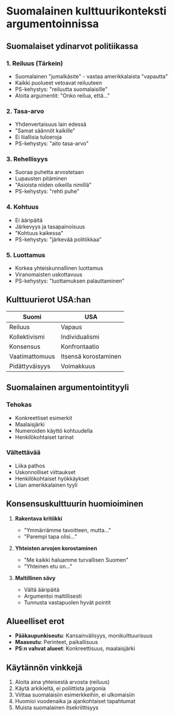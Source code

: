 # Suomalainen kulttuurikonteksti argumentoinnissa

## Suomalaiset ydinarvot politiikassa

### 1. Reiluus (Tärkein)
- Suomalainen "jumalkäsite" - vastaa amerikkalaista "vapautta"
- Kaikki puolueet vetoavat reiluuteen
- PS-kehystys: "reiluutta suomalaisille"
- Aloita argumentit: "Onko reilua, että..."

### 2. Tasa-arvo
- Yhdenvertaisuus lain edessä
- "Samat säännöt kaikille"
- Ei liiallisia tuloeroja
- PS-kehystys: "aito tasa-arvo"

### 3. Rehellisyys
- Suoraa puhetta arvostetaan
- Lupausten pitäminen
- "Asioista niiden oikeilla nimillä"
- PS-kehystys: "rehti puhe"

### 4. Kohtuus
- Ei ääripäitä
- Järkevyys ja tasapainoisuus
- "Kohtuus kaikessa"
- PS-kehystys: "järkevää politiikkaa"

### 5. Luottamus
- Korkea yhteiskunnallinen luottamus
- Viranomaisten uskottavuus
- PS-kehystys: "luottamuksen palauttaminen"

## Kulttuurierot USA:han

| Suomi | USA |
|-------|-----|
| Reiluus | Vapaus |
| Kollektivismi | Individualismi |
| Konsensus | Konfrontaatio |
| Vaatimattomuus | Itsensä korostaminen |
| Pidättyväisyys | Voimakkuus |

## Suomalainen argumentointityyli

### Tehokas
- Konkreettiset esimerkit
- Maalaisjärki
- Numeroiden käyttö kohtuudella
- Henkilökohtaiset tarinat

### Vältettävää
- Liika pathos
- Uskonnolliset viittaukset
- Henkilökohtaiset hyökkäykset
- Liian amerikkalainen tyyli

## Konsensuskulttuurin huomioiminen

1. **Rakentava kritiikki**
   - "Ymmärrämme tavoitteen, mutta..."
   - "Parempi tapa olisi..."

2. **Yhteisten arvojen korostaminen**
   - "Me kaikki haluamme turvallisen Suomen"
   - "Yhteinen etu on..."

3. **Maltillinen sävy**
   - Vältä ääripäitä
   - Argumentoi maltillisesti
   - Tunnusta vastapuolen hyvät pointit

## Alueelliset erot

- **Pääkaupunkiseutu**: Kansainvälisyys, monikulttuurisuus
- **Maaseutu**: Perinteet, paikallisuus
- **PS:n vahvat alueet**: Konkreettisuus, maalaisjärki

## Käytännön vinkkejä

1. Aloita aina yhteisestä arvosta (reiluus)
2. Käytä arkikieltä, ei poliittista jargonia
3. Viittaa suomalaisiin esimerkkeihin, ei ulkomaisiin
4. Huomioi vuodenaika ja ajankohtaiset tapahtumat
5. Muista suomalainen itsekriittisyys